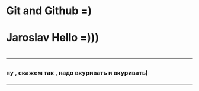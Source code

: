 # Git  and Github =)

<h1> Jaroslav Hello =)))<h1/>
<hr size="7" noshade color="red"/>
<h3> ну , скажем так , надо вкуривать и вкуривать)<h3/>
<hr size="5" />
